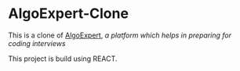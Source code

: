 # AlgoExpert-Clone

This is a clone of [AlgoExpert](https://www.algoexpert.io), _a platform which helps in preparing for coding interviews_

This project is build using REACT.
